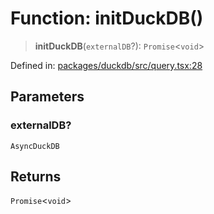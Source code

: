 # Function: initDuckDB()

> **initDuckDB**(`externalDB`?): `Promise`\<`void`\>

Defined in: [packages/duckdb/src/query.tsx:28](https://github.com/GeoDaCenter/openassistant/blob/994a31d776db171047aa7cd650eb798b5317f644/packages/duckdb/src/query.tsx#L28)

## Parameters

### externalDB?

`AsyncDuckDB`

## Returns

`Promise`\<`void`\>
